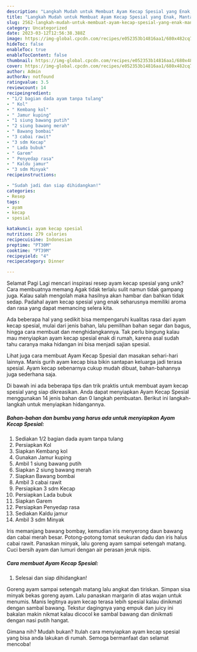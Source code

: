 ```yaml
---
description: "Langkah Mudah untuk Membuat Ayam Kecap Spesial yang Enak, Mantap"
title: "Langkah Mudah untuk Membuat Ayam Kecap Spesial yang Enak, Mantap"
slug: 2562-langkah-mudah-untuk-membuat-ayam-kecap-spesial-yang-enak-mantap
category: Uncategorized
date: 2023-03-12T12:56:38.388Z
image: https://img-global.cpcdn.com/recipes/e052353b14816aa1/680x482cq70/ayam-kecap-spesial-foto-resep-utama.jpg
hideToc: false
enableToc: true
enableTocContent: false
thumbnail: https://img-global.cpcdn.com/recipes/e052353b14816aa1/680x482cq70/ayam-kecap-spesial-foto-resep-utama.jpg
cover: https://img-global.cpcdn.com/recipes/e052353b14816aa1/680x482cq70/ayam-kecap-spesial-foto-resep-utama.jpg
author: Admin
authorAv: notfound
ratingvalue: 3.5
reviewcount: 14
recipeingredient:
- "1/2 bagian dada ayam tanpa tulang"
- " Kol"
- " Kembang kol"
- " Jamur kuping"
- "1 siung bawang putih"
- "2 siung bawang merah"
- " Bawang bombai"
- "3 cabai rawit"
- "3 sdm Kecap"
- " Lada bubuk"
- " Garem"
- " Penyedap rasa"
- " Kaldu jamur"
- "3 sdm Minyak"
recipeinstructions:

- "Sudah jadi dan siap dihidangkan!"
categories:
- Resep
tags:
- ayam
- kecap
- spesial

katakunci: ayam kecap spesial 
nutrition: 279 calories
recipecuisine: Indonesian
preptime: "PT30M"
cooktime: "PT39M"
recipeyield: "4"
recipecategory: Dinner

---
```



Selamat Pagi Lagi mencari inspirasi resep ayam kecap spesial yang unik? Cara membuatnya memang Agak tidak terlalu sulit namun tidak gampang juga. Kalau salah mengolah maka hasilnya akan hambar dan bahkan tidak sedap. Padahal ayam kecap spesial yang enak seharusnya memiliki aroma dan rasa yang dapat memancing selera kita.


Ada beberapa hal yang sedikit bisa mempengaruhi kualitas rasa dari ayam kecap spesial, mulai dari jenis bahan, lalu pemilihan bahan segar dan bagus, hingga cara membuat dan menghidangkannya. Tak perlu bingung kalau mau menyiapkan ayam kecap spesial enak di rumah, karena asal sudah tahu caranya maka hidangan ini bisa menjadi sajian spesial.

Lihat juga cara membuat Ayam Kecap Spesial dan masakan sehari-hari lainnya. Manis gurih ayam kecap bisa bikin santapan keluarga jadi terasa spesial. Ayam kecap sebenarnya cukup mudah dibuat, bahan-bahannya juga sederhana saja.


Di bawah ini ada beberapa tips dan trik praktis untuk membuat ayam kecap spesial yang siap dikreasikan. Anda dapat menyiapkan Ayam Kecap Spesial menggunakan 14 jenis bahan dan 0 langkah pembuatan. Berikut ini langkah-langkah untuk menyiapkan hidangannya.

<!--inarticleads1-->

##### Bahan-bahan dan bumbu yang harus ada untuk menyiapkan Ayam Kecap Spesial:

1. Sediakan 1/2 bagian dada ayam tanpa tulang
1. Persiapkan  Kol
1. Siapkan  Kembang kol
1. Gunakan  Jamur kuping
1. Ambil 1 siung bawang putih
1. Siapkan 2 siung bawang merah
1. Siapkan  Bawang bombai
1. Ambil 3 cabai rawit
1. Persiapkan 3 sdm Kecap
1. Persiapkan  Lada bubuk
1. Siapkan  Garem
1. Persiapkan  Penyedap rasa
1. Sediakan  Kaldu jamur
1. Ambil 3 sdm Minyak


Iris memanjang bawang bombay, kemudian iris menyerong daun bawang dan cabai merah besar. Potong-potong tomat seukuran dadu dan iris halus cabai rawit. Panaskan minyak, lalu goreng ayam sampai setengah matang. Cuci bersih ayam dan lumuri dengan air perasan jeruk nipis. 

<!--inarticleads2-->

##### Cara membuat Ayam Kecap Spesial:


1. Selesai dan siap dihidangkan!

Goreng ayam sampai setengah matang lalu angkat dan tiriskan. Simpan sisa minyak bekas goreng ayam. Lalu panaskan margarin di atas wajan untuk menumis. Manis legitnya ayam kecap terasa lebih spesial kalau dinikmati dengan sambal bawang. Tekstur dagingnya yang empuk dan juicy ini bakalan makin nikmat kalau dicocol ke sambal bawang dan dinikmati dengan nasi putih hangat. 

Gimana nih? Mudah bukan? Itulah cara menyiapkan ayam kecap spesial yang bisa anda lakukan di rumah. Semoga bermanfaat dan selamat mencoba!
